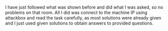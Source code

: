 I have just followed what was shown before and did what I was asked, so no problems on that room. All I did was connect to the machine IP using attackbox and read the task carefully, as most solutions were already given and I just used given solutions to obtain answers to provided questions.